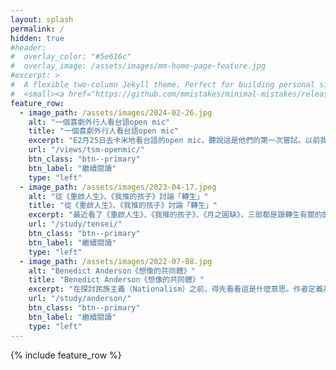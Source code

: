 ```yaml
---
layout: splash
permalink: /
hidden: true
#header:
#  overlay_color: "#5e616c"
#  overlay_image: /assets/images/mm-home-page-feature.jpg
#excerpt: >
#  A flexible two-column Jekyll theme. Perfect for building personal sites, blogs, and portfolios.<br />
#  <small><a href="https://github.com/mmistakes/minimal-mistakes/releases/tag/4.26.0">Latest release v4.26.0</a></#small>
feature_row:
  - image_path: /assets/images/2024-02-26.jpg
    alt: "一個喜劇外行人看台語open mic"
    title: "一個喜劇外行人看台語open mic"
    excerpt: "E2月25日去卡米地看台語的open mic，聽說這是他們的第一次嘗試。以前我沒有看過現場的open mic，出於好奇，揪了幾個人一起去卡米地看台語的open mic。"
    url: "/views/tsm-openmic/"
    btn_class: "btn--primary"
    btn_label: "繼續閱讀"
    type: "left"
  - image_path: /assets/images/2023-04-17.jpeg
    alt: "從《重啟人生》、《我推的孩子》討論「轉生」"
    title: "從《重啟人生》、《我推的孩子》討論「轉生」"
    excerpt: "最近看了《重啟人生》、《我推的孩子》、《月之圓缺》，三部都是跟轉生有關的故事。轉生跟《你的名字》的靈魂互換最大的不同點是，至少身體還是你自己的……？這點我們等一下再討論。"
    url: "/study/tensei/"
    btn_class: "btn--primary"
    btn_label: "繼續閱讀"
    type: "left"
  - image_path: /assets/images/2022-07-08.jpg
    alt: "Benedict Anderson《想像的共同體》"
    title: "Benedict Anderson《想像的共同體》"
    excerpt: "在探討民族主義（Nationalism）之前，得先看看這是什麼意思。作者定義為「一種想像的政治共同體——並且，它是被想像為本質上有限的，同時也享有主權的共同體。」"
    url: "/study/anderson/"
    btn_class: "btn--primary"
    btn_label: "繼續閱讀"      
    type: "left"
---
```


{% include feature_row %}
